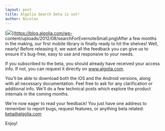 ```yaml
---
layout: post
title: Algolia Search beta is out!
author: Nicolas
---
```


[![][1]](https://blog.algolia.com/wp-
content/uploads/2012/08/searchForEvernoteSmall.png)After a few months in the
making, our first mobile library is finally ready to hit the shelves! Well,
nearly! Before releasing it, we want all the feedback you can give us to
ensure it's bug-free, easy to use and responsive to your needs.

If you subscribed to the beta, you should already have received your access
info. If not, you can request it directly on www.algolia.com.

You'll be able to download both the iOS and the Android versions, along with
all necessary documentation. Feel free to ask for any clarification or
additional info. We'll do a few technical posts which explore the product
internals in the coming months.

We're now eager to read your feedback! You just have one address to remember
to report bugs, request features, or anything beta related: beta@algolia.com

Enjoy!


[1]: /assets/searchForEvernoteSmall.png
